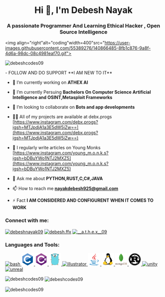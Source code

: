 <h1 align="center">Hi 👋, I'm Debesh Nayak</h1>
<h3 align="center">A passionate Programmer And Learning Ethical Hacker , Open Source Intelligence</h3>

<img align="right"alt="coding"width=400"src="https://user-images.githubusercontent.com/55389276/140866485-8fb1c876-9a8f-4d6a-98dc-08c4981eaf70.gif">

<p align="left"> <img src="https://komarev.com/ghpvc/?username=debeshcodes09&label=Profile%20views&color=0e75b6&style=flat" alt="debeshcodes09" /> </p>
- FOLLOW AND DO SUPPORT **I AM NEW TO IT**


- 🔭 I’m currently working on **ATHEX AI**

- 🌱 I’m currently Persuing **Bachelors On Computer Science Artificial Intelligence and OSINT,Metasploit Frameworks**

- 👯 I’m looking to collaborate on **Bots and app developments**

- 👨‍💻 All of my projects are available at debx.progs [https://www.instagram.com/debx.progs?igsh=MTJpdjA1a3E5dW5iZw==](https://www.instagram.com/debx.progs?igsh=MTJpdjA1a3E5dW5iZw==)

- 📝 I regularly write articles on Young Monks [https://www.instagram.com/young_m.o.n.k.s?igsh=bDBuYWo1NTJ2MXZ5](https://www.instagram.com/young_m.o.n.k.s?igsh=bDBuYWo1NTJ2MXZ5)

- 💬 Ask me about **PYTHON,RUST,C,C#,JAVA**

- 📫 How to reach me **nayakdebesh925@gmail.com**

- ⚡ Fact   **I AM CONSIDERED AND CONFIGURENT WHEN IT COMES TO WORK**

<h3 align="left">Connect with me:</h3>
<p align="left">
<a href="https://linkedin.com/in/debeshnayak09" target="blank"><img align="center" src="https://raw.githubusercontent.com/rahuldkjain/github-profile-readme-generator/master/src/images/icons/Social/linked-in-alt.svg" alt="debeshnayak09" height="30" width="40" /></a>
<a href="https://fb.com/debesh.ffx" target="blank"><img align="center" src="https://raw.githubusercontent.com/rahuldkjain/github-profile-readme-generator/master/src/images/icons/Social/facebook.svg" alt="debesh.ffx" height="30" width="40" /></a>
<a href="https://instagram.com/__a.t.h.e.x__09" target="blank"><img align="center" src="https://raw.githubusercontent.com/rahuldkjain/github-profile-readme-generator/master/src/images/icons/Social/instagram.svg" alt="__a.t.h.e.x__09" height="30" width="40" /></a>
</p>

<h3 align="left">Languages and Tools:</h3>
<p align="left"> <a href="https://www.gnu.org/software/bash/" target="_blank" rel="noreferrer"> <img src="https://www.vectorlogo.zone/logos/gnu_bash/gnu_bash-icon.svg" alt="bash" width="40" height="40"/> </a> <a href="https://www.cprogramming.com/" target="_blank" rel="noreferrer"> <img src="https://raw.githubusercontent.com/devicons/devicon/master/icons/c/c-original.svg" alt="c" width="40" height="40"/> </a> <a href="https://www.w3schools.com/cs/" target="_blank" rel="noreferrer"> <img src="https://raw.githubusercontent.com/devicons/devicon/master/icons/csharp/csharp-original.svg" alt="csharp" width="40" height="40"/> </a> <a href="https://golang.org" target="_blank" rel="noreferrer"> <img src="https://raw.githubusercontent.com/devicons/devicon/master/icons/go/go-original.svg" alt="go" width="40" height="40"/> </a> <a href="https://www.adobe.com/in/products/illustrator.html" target="_blank" rel="noreferrer"> <img src="https://www.vectorlogo.zone/logos/adobe_illustrator/adobe_illustrator-icon.svg" alt="illustrator" width="40" height="40"/> </a> <a href="https://www.java.com" target="_blank" rel="noreferrer"> <img src="https://raw.githubusercontent.com/devicons/devicon/master/icons/java/java-original.svg" alt="java" width="40" height="40"/> </a> <a href="https://www.linux.org/" target="_blank" rel="noreferrer"> <img src="https://raw.githubusercontent.com/devicons/devicon/master/icons/linux/linux-original.svg" alt="linux" width="40" height="40"/> </a> <a href="https://www.mongodb.com/" target="_blank" rel="noreferrer"> <img src="https://raw.githubusercontent.com/devicons/devicon/master/icons/mongodb/mongodb-original-wordmark.svg" alt="mongodb" width="40" height="40"/> </a> <a href="https://www.rust-lang.org" target="_blank" rel="noreferrer"> <img src="https://raw.githubusercontent.com/devicons/devicon/master/icons/rust/rust-plain.svg" alt="rust" width="40" height="40"/> </a> <a href="https://unity.com/" target="_blank" rel="noreferrer"> <img src="https://www.vectorlogo.zone/logos/unity3d/unity3d-icon.svg" alt="unity" width="40" height="40"/> </a> <a href="https://unrealengine.com/" target="_blank" rel="noreferrer"> <img src="https://raw.githubusercontent.com/kenangundogan/fontisto/036b7eca71aab1bef8e6a0518f7329f13ed62f6b/icons/svg/brand/unreal-engine.svg" alt="unreal" width="40" height="40"/> </a> </p>

<p><img align="left" src="https://github-readme-stats.vercel.app/api/top-langs?username=debeshcodes09&show_icons=true&locale=en&layout=compact" alt="debeshcodes09" /></p>

<p>&nbsp;<img align="center" src="https://github-readme-stats.vercel.app/api?username=debeshcodes09&show_icons=true&locale=en" alt="debeshcodes09" /></p>

<p><img align="center" src="https://github-readme-streak-stats.herokuapp.com/?user=debeshcodes09&" alt="debeshcodes09" /></p>
